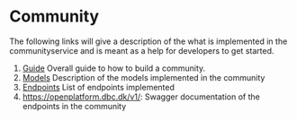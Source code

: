 # Community

The following links will give a description of the what is implemented in the communityservice and is meant as a help for developers to get started.

1. [Guide](guide.md) Overall guide to how to build a community.
2. [Models](models.md) Description of the models implemented in the community
3. [Endpoints](endpoints.md) List of endpoints implemented
4. https://openplatform.dbc.dk/v1/:  Swagger documentation of the endpoints in the community